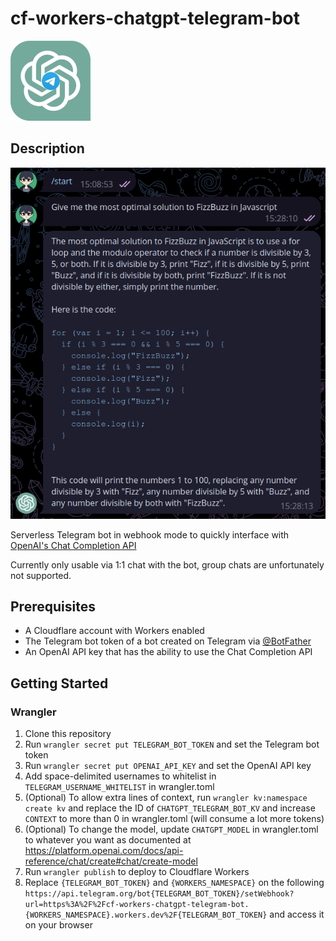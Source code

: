 # cf-workers-chatgpt-telegram-bot
![Logo](cf-workers-chatgpt-telegram-bot.png)

## Description
![Example](example.png)

Serverless Telegram bot in webhook mode to quickly interface with [OpenAI's Chat Completion API](https://platform.openai.com/docs/guides/chat)

Currently only usable via 1:1 chat with the bot, group chats are unfortunately not supported.

## Prerequisites
- A Cloudflare account with Workers enabled
- The Telegram bot token of a bot created on Telegram via [@BotFather](https://t.me/BotFather)
- An OpenAI API key that has the ability to use the Chat Completion API

## Getting Started
### Wrangler
1. Clone this repository
2. Run `wrangler secret put TELEGRAM_BOT_TOKEN` and set the Telegram bot token
3. Run `wrangler secret put OPENAI_API_KEY` and set the OpenAI API key
4. Add space-delimited usernames to whitelist in `TELEGRAM_USERNAME_WHITELIST` in wrangler.toml
5. (Optional) To allow extra lines of context, run `wrangler kv:namespace create kv` and replace the ID of `CHATGPT_TELEGRAM_BOT_KV` and increase `CONTEXT` to more than 0 in wrangler.toml (will consume a lot more tokens)
6. (Optional) To change the model, update `CHATGPT_MODEL` in wrangler.toml to whatever you want as documented at https://platform.openai.com/docs/api-reference/chat/create#chat/create-model
7. Run `wrangler publish` to deploy to Cloudflare Workers
8. Replace `{TELEGRAM_BOT_TOKEN}` and `{WORKERS_NAMESPACE}` on the following `https://api.telegram.org/bot{TELEGRAM_BOT_TOKEN}/setWebhook?url=https%3A%2F%2Fcf-workers-chatgpt-telegram-bot.{WORKERS_NAMESPACE}.workers.dev%2F{TELEGRAM_BOT_TOKEN}` and access it on your browser
